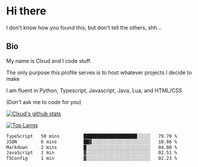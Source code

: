 

# Hi there
I don't know how you found this, but don't tell the others, shh...

## Bio
My name is Clxud and I code stuff.

The only purpose this profile serves is to host whatever projects I decide to make

I am fluent in Python, Typescript, Javascript, Java, Lua, and HTML/CSS



(Don't ask me to code for you)

[![Clxud's github stats](https://github-readme-stats.vercel.app/api?username=cloudwithax&count_private=true&theme=dark&show_icons=true)](https://github.com/anuraghazra/github-readme-stats) 

[![Top Langs](https://github-readme-stats.vercel.app/api/top-langs/?username=cloudwithax&theme=dark)](https://github.com/anuraghazra/github-readme-stats)

<!--START_SECTION:waka-->

```txt
TypeScript   50 mins         ████████████████████░░░░░   79.70 %
JSON         6 mins          ██▓░░░░░░░░░░░░░░░░░░░░░░   10.86 %
Markdown     2 mins          █░░░░░░░░░░░░░░░░░░░░░░░░   04.00 %
JavaScript   1 min           ▓░░░░░░░░░░░░░░░░░░░░░░░░   02.51 %
TSConfig     1 min           ▓░░░░░░░░░░░░░░░░░░░░░░░░   02.23 %
```

<!--END_SECTION:waka-->







